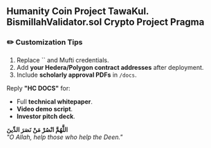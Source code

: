 Humanity Coin 
Project TawaKul.
BismillahValidator.sol 
Crypto Project 
Pragma
---

### ✏️ Customization Tips  
1. Replace `` and Mufti credentials.  
2. Add **your Hedera/Polygon contract addresses** after deployment.  
3. Include **scholarly approval PDFs** in `/docs`.  

Reply **"HC DOCS"** for:  
- Full **technical whitepaper**.  
- **Video demo script**.  
- **Investor pitch deck**.  

**اللَّهُمَّ انْصُرْ مَنْ نَصَرَ الدِّينَ**  
*"O Allah, help those who help the Deen."*